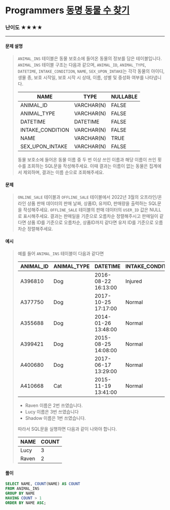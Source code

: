 # Programmers [동명 동물 수 찾기](https://school.programmers.co.kr/learn/courses/30/lessons/59041)

### 난이도 ★★★★

---

#### 문제 설명

> `ANIMAL_INS` 테이블은 동물 보호소에 들어온 동물의 정보를 담은 테이블입니다. `ANIMAL_INS` 테이블 구조는 다음과 같으며, `ANIMAL_ID`, `ANIMAL_TYPE`, `DATETIME`, `INTAKE_CONDITION`, `NAME`, `SEX_UPON_INTAKE`는 각각 동물의 아이디, 생물 종, 보호 시작일, 보호 시작 시 상태, 이름, 성별 및 중성화 여부를 나타냅니다.
>
> | NAME             | TYPE       | NULLABLE |
> | ---------------- | ---------- | -------- |
> | ANIMAL_ID        | VARCHAR(N) | FALSE    |
> | ANIMAL_TYPE      | VARCHAR(N) | FALSE    |
> | DATETIME         | DATETIME   | FALSE    |
> | INTAKE_CONDITION | VARCHAR(N) | FALSE    |
> | NAME             | VARCHAR(N) | TRUE     |
>| SEX_UPON_INTAKE  | VARCHAR(N) | FALSE    |
> 
>동물 보호소에 들어온 동물 이름 중 두 번 이상 쓰인 이름과 해당 이름이 쓰인 횟수를 조회하는 SQL문을 작성해주세요. 이때 결과는 이름이 없는 동물은 집계에서 제외하며, 결과는 이름 순으로 조회해주세요.

#### 문제

> `ONLINE_SALE` 테이블과 `OFFLINE_SALE` 테이블에서 2022년 3월의 오프라인/온라인 상품 판매 데이터의 판매 날짜, 상품ID, 유저ID, 판매량을 출력하는 SQL문을 작성해주세요. `OFFLINE_SALE` 테이블의 판매 데이터의 `USER_ID` 값은 NULL 로 표시해주세요. 결과는 판매일을 기준으로 오름차순 정렬해주시고 판매일이 같다면 상품 ID를 기준으로 오름차순, 상품ID까지 같다면 유저 ID를 기준으로 오름차순 정렬해주세요.

#### 예시

>예를 들어 `ANIMAL_INS` 테이블이 다음과 같다면
>
>| ANIMAL_ID | ANIMAL_TYPE | DATETIME            | INTAKE_CONDITION | NAME   | SEX_UPON_INTAKE |
>| --------- | ----------- | ------------------- | ---------------- | ------ | --------------- |
>| A396810   | Dog         | 2016-08-22 16:13:00 | Injured          | Raven  | Spayed Female   |
>| A377750   | Dog         | 2017-10-25 17:17:00 | Normal           | Lucy   | Spayed Female   |
>| A355688   | Dog         | 2014-01-26 13:48:00 | Normal           | Shadow | Neutered Male   |
>| A399421   | Dog         | 2015-08-25 14:08:00 | Normal           | Lucy   | Spayed Female   |
>| A400680   | Dog         | 2017-06-17 13:29:00 | Normal           | Lucy   | Spayed Female   |
>| A410668   | Cat         | 2015-11-19 13:41:00 | Normal           | Raven  | Spayed Female   |
>
>- Raven 이름은 2번 쓰였습니다.
>- Lucy 이름은 3번 쓰였습니다
>- Shadow 이름은 1번 쓰였습니다.
>
>따라서 SQL문을 실행하면 다음과 같이 나와야 합니다.
>
>| NAME  | COUNT |
>| ----- | ----- |
>| Lucy  | 3     |
>| Raven | 2     |

#### 풀이

```sql
SELECT NAME, COUNT(NAME) AS COUNT
FROM ANIMAL_INS
GROUP BY NAME
HAVING COUNT > 1
ORDER BY NAME ASC;
```

